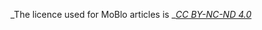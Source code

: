 _The licence used for MoBlo articles is _[_CC BY-NC-ND 4.0_](https://creativecommons.org/licenses/by-nc-nd/4.0/)



